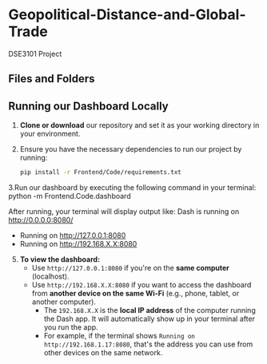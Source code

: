 # Geopolitical-Distance-and-Global-Trade
DSE3101 Project

## Files and Folders


## Running our Dashboard Locally

1. **Clone or download** our repository and set it as your working directory in your environment.

2. Ensure you have the necessary dependencies to run our project by running:
   ```bash
   pip install -r Frontend/Code/requirements.txt

3.Run our dashboard by executing the following command in your terminal:
python -m Frontend.Code.dashboard

After running, your terminal will display output like:
Dash is running on http://0.0.0.0:8080/
* Running on http://127.0.0.1:8080
* Running on http://192.168.X.X:8080

5. **To view the dashboard:**
   - Use `http://127.0.0.1:8080` if you're on the **same computer** (localhost).
   - Use `http://192.168.X.X:8080` if you want to access the dashboard from **another device on the same Wi-Fi** (e.g., phone, tablet, or another computer).
     - The `192.168.X.X` is the **local IP address** of the computer running the Dash app. It will automatically show up in your terminal after you run the app.
     - For example, if the terminal shows `Running on http://192.168.1.17:8080`, that's the address you can use from other devices on the same network.


